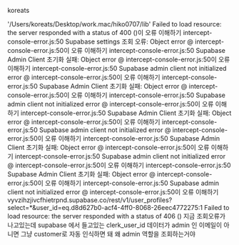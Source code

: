 koreats

'/Users/koreats/Desktop/work.mac/hiko0707/lib' Failed to load resource: the server responded with a status of 400 ()이 오류 이해하기
intercept-console-error.js:50 Supabase settings 조회 오류: Object
error @ intercept-console-error.js:50이 오류 이해하기
intercept-console-error.js:50 Supabase Admin Client 초기화 실패: Object
error @ intercept-console-error.js:50이 오류 이해하기
intercept-console-error.js:50 Supabase admin client not initialized
error @ intercept-console-error.js:50이 오류 이해하기
intercept-console-error.js:50 Supabase Admin Client 초기화 실패: Object
error @ intercept-console-error.js:50이 오류 이해하기
intercept-console-error.js:50 Supabase admin client not initialized
error @ intercept-console-error.js:50이 오류 이해하기
intercept-console-error.js:50 Supabase Admin Client 초기화 실패: Object
error @ intercept-console-error.js:50이 오류 이해하기
intercept-console-error.js:50 Supabase admin client not initialized
error @ intercept-console-error.js:50이 오류 이해하기
intercept-console-error.js:50 Supabase Admin Client 초기화 실패: Object
error @ intercept-console-error.js:50이 오류 이해하기
intercept-console-error.js:50 Supabase admin client not initialized
error @ intercept-console-error.js:50이 오류 이해하기
intercept-console-error.js:50 Supabase Admin Client 초기화 실패: Object
error @ intercept-console-error.js:50이 오류 이해하기
intercept-console-error.js:50 Supabase admin client not initialized
error @ intercept-console-error.js:50이 오류 이해하기
vyvzihzjivcfhietrpnd.supabase.co/rest/v1/user_profiles?select=*&user_id=eq.d8d627b0-acf4-4ff0-8068-26eec4772275:1  Failed to load resource: the server responded with a status of 406 () 지금 조회오류가 나고있는데 supabase 에서 들고있는 clerk_user_id 데이터가 admin 인 이메일이 아니면 그냥 customer로 자동 인식하면 돼 왜 admin 역할을 조회하는거야
